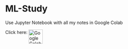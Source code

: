 # ML-Study

Use Jupyter Notebook with all my notes in Google Colab

Click here: [<img src="https://upload.wikimedia.org/wikipedia/commons/thumb/9/9b/Google_Colab_pic.png/1920px-Google_Colab_pic.png" alt="Google Colab Link" width="45" align="top">](https://colab.research.google.com/github/GTazz/ML-Study/blob/main/Notebook.ipynb)
